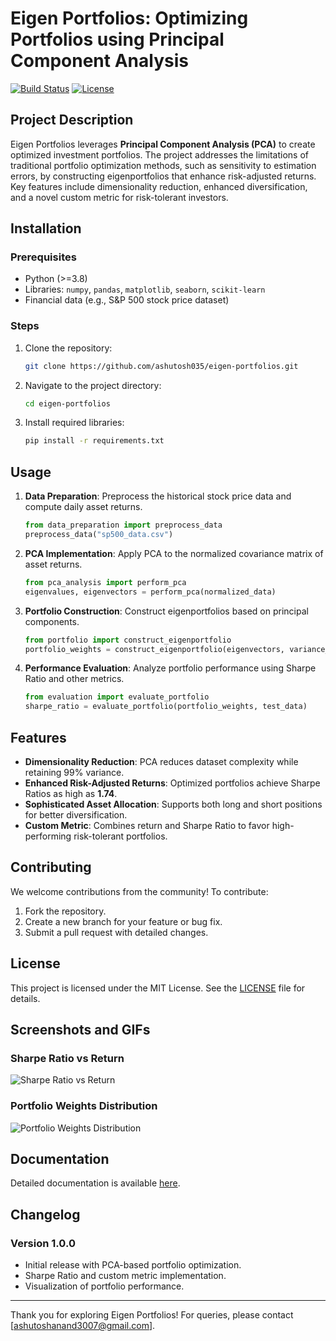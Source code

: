 # Eigen Portfolios: Optimizing Portfolios using Principal Component Analysis

[![Build Status](https://img.shields.io/badge/build-passing-brightgreen)](https://shields.io)
[![License](https://img.shields.io/badge/license-MIT-blue)](LICENSE)

## Project Description

Eigen Portfolios leverages **Principal Component Analysis (PCA)** to create optimized investment portfolios. The project addresses the limitations of traditional portfolio optimization methods, such as sensitivity to estimation errors, by constructing eigenportfolios that enhance risk-adjusted returns. Key features include dimensionality reduction, enhanced diversification, and a novel custom metric for risk-tolerant investors.

## Installation

### Prerequisites
- Python (>=3.8)
- Libraries: `numpy`, `pandas`, `matplotlib`, `seaborn`, `scikit-learn`
- Financial data (e.g., S&P 500 stock price dataset)

### Steps
1. Clone the repository:
   ```bash
   git clone https://github.com/ashutosh035/eigen-portfolios.git
   ```
2. Navigate to the project directory:
   ```bash
   cd eigen-portfolios
   ```
3. Install required libraries:
   ```bash
   pip install -r requirements.txt
   ```

## Usage

1. **Data Preparation**: Preprocess the historical stock price data and compute daily asset returns.
   ```python
   from data_preparation import preprocess_data
   preprocess_data("sp500_data.csv")
   ```
2. **PCA Implementation**: Apply PCA to the normalized covariance matrix of asset returns.
   ```python
   from pca_analysis import perform_pca
   eigenvalues, eigenvectors = perform_pca(normalized_data)
   ```
3. **Portfolio Construction**: Construct eigenportfolios based on principal components.
   ```python
   from portfolio import construct_eigenportfolio
   portfolio_weights = construct_eigenportfolio(eigenvectors, variance_threshold=0.99)
   ```
4. **Performance Evaluation**: Analyze portfolio performance using Sharpe Ratio and other metrics.
   ```python
   from evaluation import evaluate_portfolio
   sharpe_ratio = evaluate_portfolio(portfolio_weights, test_data)
   ```

## Features

- **Dimensionality Reduction**: PCA reduces dataset complexity while retaining 99% variance.
- **Enhanced Risk-Adjusted Returns**: Optimized portfolios achieve Sharpe Ratios as high as **1.74**.
- **Sophisticated Asset Allocation**: Supports both long and short positions for better diversification.
- **Custom Metric**: Combines return and Sharpe Ratio to favor high-performing risk-tolerant portfolios.

## Contributing

We welcome contributions from the community! To contribute:
1. Fork the repository.
2. Create a new branch for your feature or bug fix.
3. Submit a pull request with detailed changes.

## License

This project is licensed under the MIT License. See the [LICENSE](LICENSE) file for details.

## Screenshots and GIFs

### Sharpe Ratio vs Return
![Sharpe Ratio vs Return](sharpe_vs_return.jpeg)

### Portfolio Weights Distribution
![Portfolio Weights Distribution](portfolio_weights.jpeg)

## Documentation

Detailed documentation is available [here](EIGEN_Portfolio_Optimization_Report.pdf).

## Changelog

### Version 1.0.0
- Initial release with PCA-based portfolio optimization.
- Sharpe Ratio and custom metric implementation.
- Visualization of portfolio performance.

---

Thank you for exploring Eigen Portfolios! For queries, please contact [ashutoshanand3007@gmail.com].